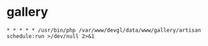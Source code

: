 # gallery

```
* * * * * /usr/bin/php /var/www/devgl/data/www/gallery/artisan schedule:run >/dev/null 2>&1
```